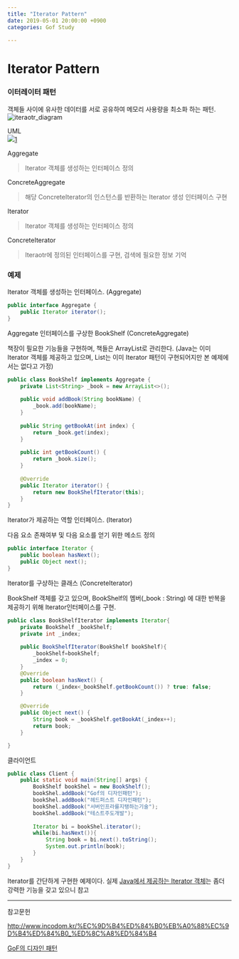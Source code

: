 ```yaml
---
title: "Iterator Pattern"
date: 2019-05-01 20:00:00 +0900
categories: Gof Study

---
```




# Iterator Pattern

### 이터레이터 패턴

 객체들 사이에 유사한 데이터를 서로 공유하여 메모리 사용량을 최소화 하는 패턴.![iteraotr_diagram](https://studyteamthree.github.io/GofStudy/assets/img/iteraotr_diagram.png)

UML  
![](https://github.com/studyteamthree/GofStudy/blob/master/assets/img/iteraotr_diagram.png)[1]  

[1]: https://ko.wikipedia.org/wiki/%EB%B0%98%EB%B3%B5%EC%9E%90_%ED%8C%A8%ED%84%B4



Aggregate

> Iterator 객체를 생성하는 인터페이스 정의

ConcreteAggregate

> 해당 ConcreteIterator의 인스턴스를 반환하는 Iterator 생성 인터페이스 구현

Iterator

> Iterator 객체를 생성하는 인터페이스 정의

ConcreteIterator

> Iteraotr에 정의된 인터페이스를 구현, 검색에 필요한 정보 기억

### 예제

Iterator 객체를 생성하는 인터페이스. (Aggregate)

```java
public interface Aggregate {
	public Iterator iterator();
}
```

Aggregate 인터페이스를 구상한 BookShelf (ConcreteAggregate)

책장이 필요한 기능들을 구현하며, 책들은 ArrayList로 관리한다. (Java는 이미 Iterator 객체를 제공하고 있으며, List는 이미 Iterator 패턴이 구현되어지만 본 예제에서는 없다고 가정)

```java
public class BookShelf implements Aggregate {
	private List<String> _book = new ArrayList<>();
	
	public void addBook(String bookName) {
		_book.add(bookName);
	}
	
	public String getBookAt(int index) {
		return _book.get(index);
	}
	
	public int getBookCount() {
		return _book.size();
	}	
	
	@Override
	public Iterator iterator() {
		return new BookShelfIterator(this);
	}
}
```

Iterator가 제공하는 역할 인터페이스. (Iterator)

다음 요소 존재여부 및 다음 요소를 얻기 위한 메소드 정의

```java
public interface Iterator {
    public boolean hasNext();
    public Object next();
}
```

Iterator를 구상하는 클래스 (ConcreteIterator)

BookShelf 객체를 갖고 있으며, BookShelf의 멤버(_book : String) 에 대한 반복을 제공하기 위해 Iterator인터페이스를 구현.

```java
public class BookShelfIterator implements Iterator{
	private BookShelf _bookShelf; 
	private int _index;
	
    public BookShelfIterator(BookShelf bookShelf){
        _bookShelf=bookShelf;
        _index = 0;
    }
	@Override
	public boolean hasNext() {
		return (_index<_bookShelf.getBookCount()) ? true: false;
	}

	@Override
	public Object next() {
		String book = _bookShelf.getBookAt(_index++);
		return book;
	}

}
```



클라이언트

```java
public class Client {
	public static void main(String[] args) {
		BookShelf bookShel = new BookShelf();
		bookShel.addBook("Gof의 디자인패턴");
		bookShel.addBook("헤드퍼스트 디자인패턴");
		bookShel.addBook("서버인프라를지탱하는기술");
		bookShel.addBook("테스트주도개발");
		
		Iterator bi = bookShel.iterator();
        while(bi.hasNext()){
            String book = bi.next().toString();
            System.out.println(book);
        }
	}
}
```

Iterator를 간단하게 구현한 예제이다. 실제 [Java에서 제공하는 Iterator 객체](https://docs.oracle.com/javase/8/docs/api/java/util/Iterator.html)는 좀더 강력한 기능을 갖고 있으니 참고

------

참고문헌

<http://www.incodom.kr/%EC%9D%B4%ED%84%B0%EB%A0%88%EC%9D%B4%ED%84%B0_%ED%8C%A8%ED%84%B4>

[GoF의 디자인 패턴 ](http://www.yes24.com/24/goods/17525598)
